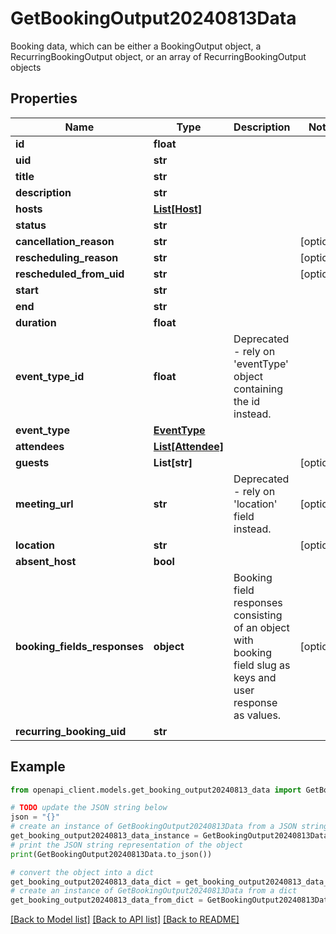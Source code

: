 # GetBookingOutput20240813Data

Booking data, which can be either a BookingOutput object, a RecurringBookingOutput object, or an array of RecurringBookingOutput objects

## Properties

Name | Type | Description | Notes
------------ | ------------- | ------------- | -------------
**id** | **float** |  | 
**uid** | **str** |  | 
**title** | **str** |  | 
**description** | **str** |  | 
**hosts** | [**List[Host]**](Host.md) |  | 
**status** | **str** |  | 
**cancellation_reason** | **str** |  | [optional] 
**rescheduling_reason** | **str** |  | [optional] 
**rescheduled_from_uid** | **str** |  | [optional] 
**start** | **str** |  | 
**end** | **str** |  | 
**duration** | **float** |  | 
**event_type_id** | **float** | Deprecated - rely on &#39;eventType&#39; object containing the id instead. | 
**event_type** | [**EventType**](EventType.md) |  | 
**attendees** | [**List[Attendee]**](Attendee.md) |  | 
**guests** | **List[str]** |  | [optional] 
**meeting_url** | **str** | Deprecated - rely on &#39;location&#39; field instead. | [optional] 
**location** | **str** |  | [optional] 
**absent_host** | **bool** |  | 
**booking_fields_responses** | **object** | Booking field responses consisting of an object with booking field slug as keys and user response as values. | [optional] 
**recurring_booking_uid** | **str** |  | 

## Example

```python
from openapi_client.models.get_booking_output20240813_data import GetBookingOutput20240813Data

# TODO update the JSON string below
json = "{}"
# create an instance of GetBookingOutput20240813Data from a JSON string
get_booking_output20240813_data_instance = GetBookingOutput20240813Data.from_json(json)
# print the JSON string representation of the object
print(GetBookingOutput20240813Data.to_json())

# convert the object into a dict
get_booking_output20240813_data_dict = get_booking_output20240813_data_instance.to_dict()
# create an instance of GetBookingOutput20240813Data from a dict
get_booking_output20240813_data_from_dict = GetBookingOutput20240813Data.from_dict(get_booking_output20240813_data_dict)
```
[[Back to Model list]](../README.md#documentation-for-models) [[Back to API list]](../README.md#documentation-for-api-endpoints) [[Back to README]](../README.md)



